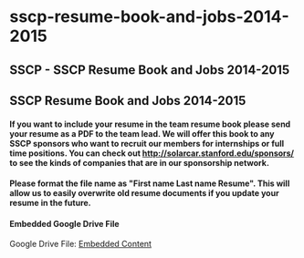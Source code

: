 # sscp-resume-book-and-jobs-2014-2015

## SSCP - SSCP Resume Book and Jobs 2014-2015

## SSCP Resume Book and Jobs 2014-2015

#### If you want to include your resume in the team resume book please send your resume as a PDF to the team lead. We will offer this book to any SSCP sponsors who want to recruit our members for internships or full time positions. You can check out http://solarcar.stanford.edu/sponsors/ to see the kinds of companies that are in our sponsorship network.

#### Please format the file name as "First name Last name Resume". This will allow us to easily overwrite old resume documents if you update your resume in the future.&#x20;

#### Embedded Google Drive File

Google Drive File: [Embedded Content](https://drive.google.com/embeddedfolderview?id=1PB5qIFPH3iBo6opLme5s4sidnHyr79ZQ#list)

